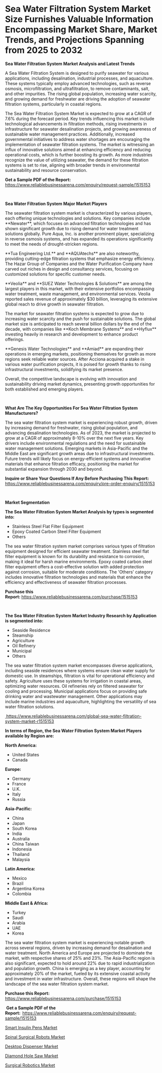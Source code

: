 <p><h1>Sea Water Filtration System Market Size Furnishes Valuable Information Encompassing Market Share, Market Trends, and Projections Spanning from 2025 to 2032</h1></p><p><strong>Sea Water Filtration System Market Analysis and Latest Trends</strong></p>
<p><p>A Sea Water Filtration System is designed to purify seawater for various applications, including desalination, industrial processes, and aquaculture. These systems typically employ advanced technologies, such as reverse osmosis, microfiltration, and ultrafiltration, to remove contaminants, salt, and other impurities. The rising global population, increasing water scarcity, and growing demand for freshwater are driving the adoption of seawater filtration systems, particularly in coastal regions.</p><p>The Sea Water Filtration System Market is expected to grow at a CAGR of 7.6% during the forecast period. Key trends influencing this market include technological advancements in filtration methods, rising investments in infrastructure for seawater desalination projects, and growing awareness of sustainable water management practices. Additionally, increased governmental initiatives to address water shortages are encouraging the implementation of seawater filtration systems. The market is witnessing an influx of innovative solutions aimed at enhancing efficiency and reducing operational costs, which is further boosting its growth. As more industries recognize the value of utilizing seawater, the demand for these filtration systems is set to rise, aligning with broader trends in environmental sustainability and resource conservation.</p></p>
<p><strong>Get a Sample PDF of the Report:&nbsp;</strong> <a href="https://www.reliablebusinessarena.com/enquiry/request-sample/1515153?utm_campaign=3186&utm_medium=2&utm_source=Github&utm_content=ia&utm_term=10042025&utm_id=sea-water-filtration-system">https://www.reliablebusinessarena.com/enquiry/request-sample/1515153</a></p>
<p>&nbsp;</p>
<p><strong>Sea Water Filtration System Major Market Players</strong></p>
<p><p>The seawater filtration system market is characterized by various players, each offering unique technologies and solutions. Key companies include **Newater**, which focuses on advanced filtration technologies and has shown significant growth due to rising demand for water treatment solutions globally. Pure Aqua, Inc. is another prominent player, specializing in reverse osmosis systems, and has expanded its operations significantly to meet the needs of drought-stricken regions.</p><p>**Tua Engineering Ltd.** and **AQUAtechs** are also noteworthy, providing cutting-edge filtration systems that emphasize energy efficiency. The Hazar Group of Companies and the Water Purification Company have carved out niches in design and consultancy services, focusing on customized solutions for specific customer needs.</p><p>**Veolia** and **SUEZ Water Technologies & Solutions** are among the largest players in this market, with their extensive portfolios encompassing water treatment, waste management, and environmental services. Veolia reported sales revenue of approximately $30 billion, leveraging its extensive global reach to drive growth in seawater filtration.</p><p>The market for seawater filtration systems is expected to grow due to increasing water scarcity and the push for sustainable solutions. The global market size is anticipated to reach several billion dollars by the end of the decade, with companies like **Koch Membrane Systems** and **Hyflux** investing heavily in research and development to enhance product offerings.</p><p>**Genesis Water Technologies** and **Amiad** are expanding their operations in emerging markets, positioning themselves for growth as more regions seek reliable water sources. After Acciona acquired a stake in various water purification projects, it is poised for growth thanks to rising infrastructural investments, solidifying its market presence.</p><p>Overall, the competitive landscape is evolving with innovation and sustainability driving market dynamics, presenting growth opportunities for both established and emerging players.</p></p>
<p>&nbsp;</p>
<p><strong>What Are The Key Opportunities For Sea Water Filtration System Manufacturers?</strong></p>
<p><p>The sea water filtration system market is experiencing robust growth, driven by increasing demand for freshwater, rising global population, and advancing desalination technologies. As of 2023, the market is projected to grow at a CAGR of approximately 8-10% over the next five years. Key drivers include environmental regulations and the need for sustainable water management solutions. Emerging markets in Asia-Pacific and the Middle East are significant growth areas due to infrastructural investments. Future trends will likely focus on energy-efficient systems and innovative materials that enhance filtration efficacy, positioning the market for substantial expansion through 2030 and beyond.</p></p>
<p><strong>Inquire or Share Your Questions If Any Before Purchasing This Report:</strong> <a href="https://www.reliablebusinessarena.com/enquiry/pre-order-enquiry/1515153?utm_campaign=3186&utm_medium=2&utm_source=Github&utm_content=ia&utm_term=10042025&utm_id=sea-water-filtration-system">https://www.reliablebusinessarena.com/enquiry/pre-order-enquiry/1515153</a></p>
<p>&nbsp;</p>
<p><strong>Market Segmentation</strong></p>
<p><strong>The Sea Water Filtration System Market Analysis by types is segmented into:</strong></p>
<p><ul><li>Stainless Steel Flat Filter Equipment</li><li>Epoxy Coated Carbon Steel Filter Equipment</li><li>Others</li></ul></p>
<p><p>The sea water filtration system market comprises various types of filtration equipment designed for efficient seawater treatment. Stainless steel flat filter equipment is known for its durability and resistance to corrosion, making it ideal for harsh marine environments. Epoxy coated carbon steel filter equipment offers a cost-effective solution with added protection against corrosion, suitable for moderate conditions. The 'Others' category includes innovative filtration technologies and materials that enhance the efficiency and effectiveness of seawater filtration processes.</p></p>
<p><strong>Purchase this Report:&nbsp;</strong><a href="https://www.reliablebusinessarena.com/purchase/1515153?utm_campaign=3186&utm_medium=2&utm_source=Github&utm_content=ia&utm_term=10042025&utm_id=sea-water-filtration-system">https://www.reliablebusinessarena.com/purchase/1515153</a></p>
<p>&nbsp;</p>
<p><strong>The Sea Water Filtration System Market Industry Research by Application is segmented into:</strong></p>
<p><ul><li>Seaside Residence</li><li>Steamship</li><li>Agriculture</li><li>Oil Refinery</li><li>Municipal</li><li>Others</li></ul></p>
<p><p>The sea water filtration system market encompasses diverse applications, including seaside residences where systems ensure clean water supply for domestic use. In steamships, filtration is vital for operational efficiency and safety. Agriculture uses these systems for irrigation in coastal areas, optimizing water resources. Oil refineries rely on filtered seawater for cooling and processing. Municipal applications focus on providing safe drinking water and wastewater management. Other applications may include marine industries and aquaculture, highlighting the versatility of sea water filtration solutions.</p></p>
<p><a href="https://www.reliablebusinessarena.com/global-sea-water-filtration-system-market-r1515153?utm_campaign=3186&utm_medium=2&utm_source=Github&utm_content=ia&utm_term=10042025&utm_id=sea-water-filtration-system">&nbsp;https://www.reliablebusinessarena.com/global-sea-water-filtration-system-market-r1515153</a></p>
<p><strong>In terms of Region, the Sea Water Filtration System Market Players available by Region are:</strong></p>
<p>
    <p> <strong> North America: </strong>
        <ul>
            <li>United States</li>
            <li>Canada</li>
        </ul>
        </p> 
    <p> <strong> Europe: </strong>
        <ul>
            <li>Germany</li>
            <li>France</li>
            <li>U.K.</li>
            <li>Italy</li>
            <li>Russia</li>
        </ul>
        </p> 
    <p> <strong> Asia-Pacific: </strong>
        <ul>
            <li>China</li>
            <li>Japan</li>
            <li>South Korea</li>
            <li>India</li>
            <li>Australia</li>
            <li>China Taiwan</li>
            <li>Indonesia</li>
            <li>Thailand</li>
            <li>Malaysia</li>
        </ul>
        </p> 
    <p> <strong> Latin America: </strong>
        <ul>
            <li>Mexico</li>
            <li>Brazil</li>
            <li>Argentina Korea</li>
            <li>Colombia</li>
        </ul>
        </p> 
    <p> <strong> Middle East & Africa: </strong>
        <ul>
            <li>Turkey</li>
            <li>Saudi</li>
            <li>Arabia</li>
            <li>UAE</li>
            <li>Korea</li>
        </ul>
    </p>
    </p>
<p><p>The sea water filtration system market is experiencing notable growth across several regions, driven by increasing demand for desalination and water treatment. North America and Europe are projected to dominate the market, with respective shares of 25% and 23%. The Asia-Pacific region is also significant, expected to hold around 22% due to rapid industrialization and population growth. China is emerging as a key player, accounting for approximately 20% of the market, fueled by its extensive coastal activity and investment in water infrastructure. Overall, these regions will shape the landscape of the sea water filtration system market.</p></p>
<p><strong>Purchase this Report: </strong><a href="https://www.reliablebusinessarena.com/purchase/1515153?utm_campaign=3186&utm_medium=2&utm_source=Github&utm_content=ia&utm_term=10042025&utm_id=sea-water-filtration-system">https://www.reliablebusinessarena.com/purchase/1515153</a></p>
<p>&nbsp;<strong>Get a Sample PDF of the Report:&nbsp;&nbsp;</strong><a href="https://www.reliablebusinessarena.com/enquiry/request-sample/1515153?utm_campaign=3186&utm_medium=2&utm_source=Github&utm_content=ia&utm_term=10042025&utm_id=sea-water-filtration-system">https://www.reliablebusinessarena.com/enquiry/request-sample/1515153</a></p>
<p><strong></strong></p>
<p><p><a href="https://www.linkedin.com/pulse/smart-insulin-pens-market-projected-significant-growth-a6epe?utm_campaign=3186&utm_medium=2&utm_source=Github&utm_content=ia&utm_term=10042025&utm_id=sea-water-filtration-system">Smart Insulin Pens Market</a></p><p><a href="https://www.linkedin.com/pulse/in-depth-market-analysis-spinal-surgical-robots-trends-size-agg3e?utm_campaign=3186&utm_medium=2&utm_source=Github&utm_content=ia&utm_term=10042025&utm_id=sea-water-filtration-system">Spinal Surgical Robots Market</a></p><p><a href="https://github.com/owaysusing/Market-Research-Report-List-1/blob/main/desktop-dispenser-market.md?utm_campaign=3186&utm_medium=2&utm_source=Github&utm_content=ia&utm_term=10042025&utm_id=sea-water-filtration-system">Desktop Dispenser Market</a></p><p><a href="https://github.com/monacaquddus/Market-Research-Report-List-1/blob/main/diamond-hole-saw-market.md?utm_campaign=3186&utm_medium=2&utm_source=Github&utm_content=ia&utm_term=10042025&utm_id=sea-water-filtration-system">Diamond Hole Saw Market</a></p><p><a href="https://www.linkedin.com/pulse/future-surgical-robotics-market-trend-analysis-forecasted-cagr-rex1e?utm_campaign=3186&utm_medium=2&utm_source=Github&utm_content=ia&utm_term=10042025&utm_id=sea-water-filtration-system">Surgical Robotics Market</a></p></p>